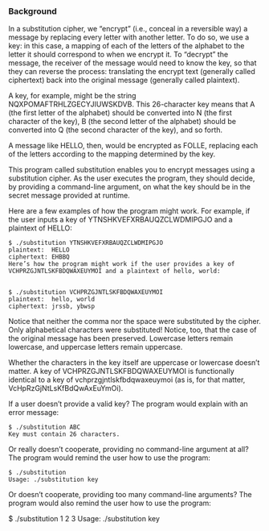 ### Background

In a substitution cipher, we “encrypt” (i.e., conceal in a reversible way) a message by replacing every letter with another letter. To do so, we use a key: in this case, a mapping of each of the letters of the alphabet to the letter it should correspond to when we encrypt it. To “decrypt” the message, the receiver of the message would need to know the key, so that they can reverse the process: translating the encrypt text (generally called ciphertext) back into the original message (generally called plaintext).

A key, for example, might be the string NQXPOMAFTRHLZGECYJIUWSKDVB. This 26-character key means that A (the first letter of the alphabet) should be converted into N (the first character of the key), B (the second letter of the alphabet) should be converted into Q (the second character of the key), and so forth.

A message like HELLO, then, would be encrypted as FOLLE, replacing each of the letters according to the mapping determined by the key.

This program called substitution enables you to encrypt messages using a substitution cipher. As the user executes the program, they should decide, by providing a command-line argument, on what the key should be in the secret message provided at runtime.

Here are a few examples of how the program might work. For example, if the user inputs a key of YTNSHKVEFXRBAUQZCLWDMIPGJO and a plaintext of HELLO:

    
    $ ./substitution YTNSHKVEFXRBAUQZCLWDMIPGJO
    plaintext:  HELLO
    ciphertext: EHBBQ
    Here’s how the program might work if the user provides a key of VCHPRZGJNTLSKFBDQWAXEUYMOI and a plaintext of hello, world:
    

    $ ./substitution VCHPRZGJNTLSKFBDQWAXEUYMOI
    plaintext:  hello, world
    ciphertext: jrssb, ybwsp

Notice that neither the comma nor the space were substituted by the cipher. Only alphabetical characters were substituted! Notice, too, that the case of the original message has been preserved. Lowercase letters remain lowercase, and uppercase letters remain uppercase.

Whether the characters in the key itself are uppercase or lowercase doesn’t matter. A key of VCHPRZGJNTLSKFBDQWAXEUYMOI is functionally identical to a key of vchprzgjntlskfbdqwaxeuymoi (as is, for that matter, VcHpRzGjNtLsKfBdQwAxEuYmOi).

If a user doesn’t provide a valid key? The program would explain with an error message:

    $ ./substitution ABC
    Key must contain 26 characters.

Or really doesn’t cooperate, providing no command-line argument at all? The program would remind the user how to use the program:

    $ ./substitution
    Usage: ./substitution key

Or doesn’t cooperate, providing too many command-line arguments? The program would also remind the user how to use the program:

$ ./substitution 1 2 3
Usage: ./substitution key

